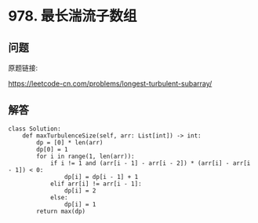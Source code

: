 # 978. 最长湍流子数组

## 问题

原题链接:

https://leetcode-cn.com/problems/longest-turbulent-subarray/

## 解答

```python3
class Solution:
    def maxTurbulenceSize(self, arr: List[int]) -> int:
        dp = [0] * len(arr)
        dp[0] = 1
        for i in range(1, len(arr)):
            if i != 1 and (arr[i - 1] - arr[i - 2]) * (arr[i] - arr[i - 1]) < 0:
                dp[i] = dp[i - 1] + 1
            elif arr[i] != arr[i - 1]:
                dp[i] = 2
            else:
                dp[i] = 1
        return max(dp)
```